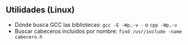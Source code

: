 ## Utilidades (Linux)

- Dónde busca GCC las bibliotecas: `gcc -E -Wp,-v -` o `cpp -Wp,-v`
- Buscar cabeceros incluidos por nombre: `find /usr/include -name cabecero.h`

